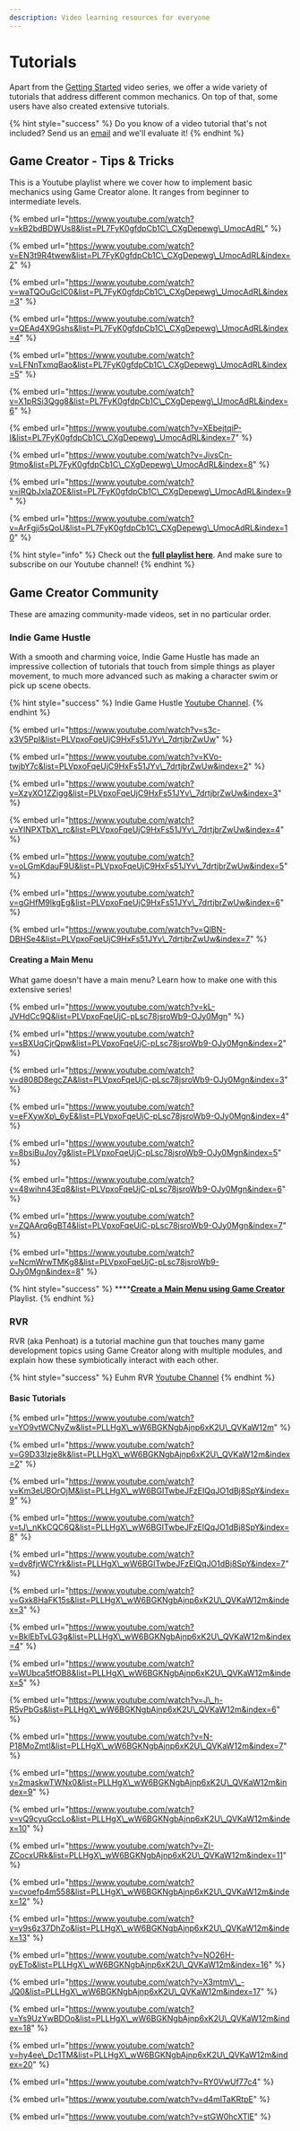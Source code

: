 ```yaml
---
description: Video learning resources for everyone
---
```


# Tutorials

Apart from the [Getting Started](get-started.md) video series, we offer a wide variety of tutorials that address different common mechanics. On top of that, some users have also created extensive tutorials.

{% hint style="success" %}
Do you know of a video tutorial that's not included? Send us an [email](mailto:hello@gamecreator.io) and we'll evaluate it!
{% endhint %}

## Game Creator - Tips & Tricks

This is a Youtube playlist where we cover how to implement basic mechanics using Game Creator alone. It ranges from beginner to intermediate levels.

{% embed url="https://www.youtube.com/watch?v=kB2bdBDWUs8&list=PL7FyK0gfdpCb1C\_CXgDepewg\_UmocAdRL" %}

{% embed url="https://www.youtube.com/watch?v=EN3t9R4twew&list=PL7FyK0gfdpCb1C\_CXgDepewg\_UmocAdRL&index=2" %}

{% embed url="https://www.youtube.com/watch?v=waTQOuGclC0&list=PL7FyK0gfdpCb1C\_CXgDepewg\_UmocAdRL&index=3" %}

{% embed url="https://www.youtube.com/watch?v=QEAd4X9Gshs&list=PL7FyK0gfdpCb1C\_CXgDepewg\_UmocAdRL&index=4" %}

{% embed url="https://www.youtube.com/watch?v=LFNnTxmqBao&list=PL7FyK0gfdpCb1C\_CXgDepewg\_UmocAdRL&index=5" %}

{% embed url="https://www.youtube.com/watch?v=X1pRSi3Qgg8&list=PL7FyK0gfdpCb1C\_CXgDepewg\_UmocAdRL&index=6" %}

{% embed url="https://www.youtube.com/watch?v=XEbejtqiP-I&list=PL7FyK0gfdpCb1C\_CXgDepewg\_UmocAdRL&index=7" %}

{% embed url="https://www.youtube.com/watch?v=JivsCn-9tmo&list=PL7FyK0gfdpCb1C\_CXgDepewg\_UmocAdRL&index=8" %}

{% embed url="https://www.youtube.com/watch?v=iRQbJxlaZOE&list=PL7FyK0gfdpCb1C\_CXgDepewg\_UmocAdRL&index=9" %}

{% embed url="https://www.youtube.com/watch?v=ArFgji5sQoU&list=PL7FyK0gfdpCb1C\_CXgDepewg\_UmocAdRL&index=10" %}

{% hint style="info" %}
Check out the [**full playlist here**](https://www.youtube.com/watch?v=kB2bdBDWUs8&list=PL7FyK0gfdpCb1C_CXgDepewg_UmocAdRL). And make sure to subscribe on our Youtube channel!
{% endhint %}

## Game Creator Community

These are amazing community-made videos, set in no particular order.

### Indie Game Hustle

With a smooth and charming voice, Indie Game Hustle has made an impressive collection of tutorials that touch from simple things as player movement, to much more advanced such as making a character swim or pick up scene obects.

{% hint style="success" %}
Indie Game Hustle [Youtube Channel](https://www.youtube.com/channel/UCrInbacX-8NqPiwCgKFS01A).
{% endhint %}

{% embed url="https://www.youtube.com/watch?v=s3c-x3V5PpI&list=PLVpxoFqeUjC9HxFs51JYv\_7drtjbrZwUw" %}

{% embed url="https://www.youtube.com/watch?v=KVo-twjbY7c&list=PLVpxoFqeUjC9HxFs51JYv\_7drtjbrZwUw&index=2" %}

{% embed url="https://www.youtube.com/watch?v=XzyXO1ZZigg&list=PLVpxoFqeUjC9HxFs51JYv\_7drtjbrZwUw&index=3" %}

{% embed url="https://www.youtube.com/watch?v=YINPXTbX\_rc&list=PLVpxoFqeUjC9HxFs51JYv\_7drtjbrZwUw&index=4" %}

{% embed url="https://www.youtube.com/watch?v=oLGmKdauF9U&list=PLVpxoFqeUjC9HxFs51JYv\_7drtjbrZwUw&index=5" %}

{% embed url="https://www.youtube.com/watch?v=gGHfM9lkgEg&list=PLVpxoFqeUjC9HxFs51JYv\_7drtjbrZwUw&index=6" %}

{% embed url="https://www.youtube.com/watch?v=QlBN-DBHSe4&list=PLVpxoFqeUjC9HxFs51JYv\_7drtjbrZwUw&index=7" %}

#### Creating a Main Menu

What game doesn't have a main menu? Learn how to make one with this extensive series!

{% embed url="https://www.youtube.com/watch?v=kL-JVHdCc9Q&list=PLVpxoFqeUjC-pLsc78jsroWb9-OJy0Mgn" %}

{% embed url="https://www.youtube.com/watch?v=sBXUqCjrQpw&list=PLVpxoFqeUjC-pLsc78jsroWb9-OJy0Mgn&index=2" %}

{% embed url="https://www.youtube.com/watch?v=d808D8egcZA&list=PLVpxoFqeUjC-pLsc78jsroWb9-OJy0Mgn&index=3" %}

{% embed url="https://www.youtube.com/watch?v=eFXywXp\_6yE&list=PLVpxoFqeUjC-pLsc78jsroWb9-OJy0Mgn&index=4" %}

{% embed url="https://www.youtube.com/watch?v=8bsiBuJoy7g&list=PLVpxoFqeUjC-pLsc78jsroWb9-OJy0Mgn&index=5" %}

{% embed url="https://www.youtube.com/watch?v=48wihn43Eq8&list=PLVpxoFqeUjC-pLsc78jsroWb9-OJy0Mgn&index=6" %}

{% embed url="https://www.youtube.com/watch?v=ZQAArq6gBT4&list=PLVpxoFqeUjC-pLsc78jsroWb9-OJy0Mgn&index=7" %}

{% embed url="https://www.youtube.com/watch?v=NcmWrwTMKg8&list=PLVpxoFqeUjC-pLsc78jsroWb9-OJy0Mgn&index=8" %}

{% hint style="success" %}
\*\*\*\*[**Create a Main Menu using Game Creator**](https://www.youtube.com/watch?v=kL-JVHdCc9Q&list=PLVpxoFqeUjC-pLsc78jsroWb9-OJy0Mgn) Playlist.
{% endhint %}

### RVR

RVR \(aka Penhoat\) is a tutorial machine gun that touches many game development topics using Game Creator along with multiple modules, and explain how these symbiotically interact with each other.

{% hint style="success" %}
Euhm RVR [Youtube Channel](https://www.youtube.com/channel/UCVIsY1n-8BaAIngZGOLJ69g/featured)
{% endhint %}

#### Basic Tutorials

{% embed url="https://www.youtube.com/watch?v=YO9vtWCNyZw&list=PLLHgX\_wW6BGKNgbAjnp6xK2U\_QVKaW12m" %}

{% embed url="https://www.youtube.com/watch?v=G9D33Izje8k&list=PLLHgX\_wW6BGKNgbAjnp6xK2U\_QVKaW12m&index=2" %}

{% embed url="https://www.youtube.com/watch?v=Km3eUBOrOjM&list=PLLHgX\_wW6BGITwbeJFzEIQqJO1dBj8SpY&index=9" %}

{% embed url="https://www.youtube.com/watch?v=tJ\_nKkCQC6Q&list=PLLHgX\_wW6BGITwbeJFzEIQqJO1dBj8SpY&index=8" %}

{% embed url="https://www.youtube.com/watch?v=dv8fjrWCYrk&list=PLLHgX\_wW6BGITwbeJFzEIQqJO1dBj8SpY&index=7" %}

{% embed url="https://www.youtube.com/watch?v=Gxk8HaFK15s&list=PLLHgX\_wW6BGKNgbAjnp6xK2U\_QVKaW12m&index=3" %}

{% embed url="https://www.youtube.com/watch?v=BklEbTvLG3g&list=PLLHgX\_wW6BGKNgbAjnp6xK2U\_QVKaW12m&index=4" %}

{% embed url="https://www.youtube.com/watch?v=WUbca5tfOB8&list=PLLHgX\_wW6BGKNgbAjnp6xK2U\_QVKaW12m&index=5" %}

{% embed url="https://www.youtube.com/watch?v=J\_h-R5vPbGs&list=PLLHgX\_wW6BGKNgbAjnp6xK2U\_QVKaW12m&index=6" %}

{% embed url="https://www.youtube.com/watch?v=N-P18MoZmtI&list=PLLHgX\_wW6BGKNgbAjnp6xK2U\_QVKaW12m&index=7" %}

{% embed url="https://www.youtube.com/watch?v=2maskwTWNx0&list=PLLHgX\_wW6BGKNgbAjnp6xK2U\_QVKaW12m&index=9" %}

{% embed url="https://www.youtube.com/watch?v=vQ9cyuGccLo&list=PLLHgX\_wW6BGKNgbAjnp6xK2U\_QVKaW12m&index=10" %}

{% embed url="https://www.youtube.com/watch?v=ZI-ZCocxURk&list=PLLHgX\_wW6BGKNgbAjnp6xK2U\_QVKaW12m&index=11" %}

{% embed url="https://www.youtube.com/watch?v=cvoefp4m558&list=PLLHgX\_wW6BGKNgbAjnp6xK2U\_QVKaW12m&index=12" %}

{% embed url="https://www.youtube.com/watch?v=y9s6z37DhZo&list=PLLHgX\_wW6BGKNgbAjnp6xK2U\_QVKaW12m&index=13" %}

{% embed url="https://www.youtube.com/watch?v=NO26H-oyETo&list=PLLHgX\_wW6BGKNgbAjnp6xK2U\_QVKaW12m&index=16" %}

{% embed url="https://www.youtube.com/watch?v=X3mtmV\_-JQ0&list=PLLHgX\_wW6BGKNgbAjnp6xK2U\_QVKaW12m&index=17" %}

{% embed url="https://www.youtube.com/watch?v=Ys9UzYwBDOo&list=PLLHgX\_wW6BGKNgbAjnp6xK2U\_QVKaW12m&index=18" %}

{% embed url="https://www.youtube.com/watch?v=hy4ee\_Dc1TM&list=PLLHgX\_wW6BGKNgbAjnp6xK2U\_QVKaW12m&index=20" %}

{% embed url="https://www.youtube.com/watch?v=RY0VwUf77c4" %}

{% embed url="https://www.youtube.com/watch?v=d4mlTaKRtpE" %}

{% embed url="https://www.youtube.com/watch?v=stGW0hcXTlE" %}

